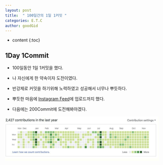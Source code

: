 ```yaml
---
layout: post
title:  " 100일간의 1일 1커밋 "
categories: E.T.C
author: goodGid
---
```

* content
{:toc}

## 1Day 1Commit

* 100일동안 1일 1커밋을 했다.

* 나 자신에게 한 약속이자 도전이였다.

* 반강제로 커밋을 하기위해 노력하였고 성공해서 너무나 뿌듯하다.

* 뿌듯한 마음에 [Instagram Feed](https://www.instagram.com/p/Bqi6EiKHN1P/)에 업로드까지 했다.

* 다음에는 200Commit에 도전해봐야겠다.

![](/assets/img/posts/1day_1commit_1.png)